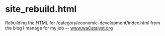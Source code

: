 # site_rebuild.html
Rebuilding the HTML for /category/economic-development/index.html from the blog I manage for my job -- www.waCatalyst.org
